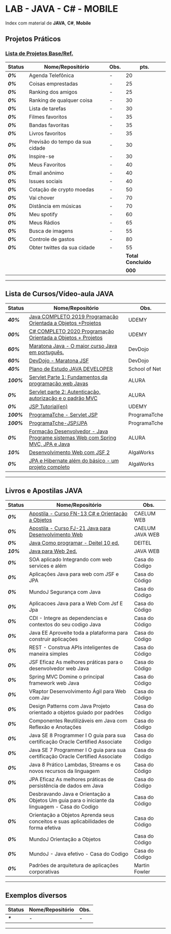 # LAB - JAVA - C# - MOBILE

Index com material de **JAVA**, **C#**,  **Mobile**

## Projetos Práticos
### [Lista de Projetos Base/Ref.](https://github.com/josemalcher/ListaDeDesafiosProgramacao)
| **Status**  | **Nome/Repositório**  | **Obs.**  |  **pts.**  |
|---|---|---|---|
| **_0%_** | Agenda Telefônica |  -   | 20 |
| **_0%_** | Coisas emprestadas  |  -  | 25 |
| **_0%_** | Ranking dos amigos  |  -  | 25 |
| **_0%_** | Ranking de qualquer coisa  |  -  | 30 |
| **_0%_** | Lista de tarefas  |  -  | 30 |
| **_0%_** | Filmes favoritos  |  -  | 35 |
| **_0%_** | Bandas favoritas  |  -  | 35 |
| **_0%_** | Livros favoritos  |  -  | 35 |
| **_0%_** | Previsão do tempo da sua cidade  |  -  | 30 |
| **_0%_** | Inspire-se  |  -  | 30 |
| **_0%_** | Meus Favoritos  |  -  | 40 |
| **_0%_** | Email anônimo  |  -  | 40 |
| **_0%_** | Issues sociais  |  -  | 40 |
| **_0%_** | Cotação de crypto moedas  |  -  | 50 |
| **_0%_** | Vai chover  |  -  | 70 |
| **_0%_** | Distância em músicas   |  -  | 70 |
| **_0%_** | Meu spotify  |  -  | 60 |
| **_0%_** | Meus Rádios  |  -  | 65 |
| **_0%_** | Busca de imagens  |  -  | 55 |
| **_0%_** | Controle de gastos  |  -  | 80 |
| **_0%_** | Obter twittes da sua cidade  |  -  | 55 |
|   |   |   |**Total Concluído**|
|   |   |   |**000**|

------------

## Lista de Cursos/Vídeo-aula JAVA

| **Status**  | **Nome/Repositório**  | **Obs.**  |
|---|---|---|
| **_40%_** | [Java COMPLETO 2019 Programação Orientada a Objetos +Projetos](https://github.com/josemalcher/udemy-Java_COMPLETO_2018_Programacao_Orientada_a_Objetos_Projetos)  |  UDEMY |
| **_00%_** | [C# COMPLETO 2020 Programação Orientada a Objetos + Projetos](https://github.com/josemalcher/Csharp-COMPLETO-2020-Programacao-Orientada-a-Objetos_Projetos)  |  UDEMY |
| **_60%_** | [Maratona Java - O maior curso Java em português.](https://github.com/josemalcher/devdojo_maratona-java)  |  DevDojo |
| **_60%_** | [DevDojo - Maratona JSF](https://github.com/josemalcher/devdojo-maratona-jsf)  |   DevDojo |
| **_40%_** | [Plano de Estudo JAVA DEVELOPER](https://github.com/josemalcher/SchoolOfNet-plano-de-estudo-JAVA-DEVELOPER)  |  School of Net |
| **_100%_**| [Servlet Parte 1: Fundamentos da programação web Javas](https://github.com/josemalcher/alura-Curso-Servlet-Parte-1-Fundamentos-da-programacao-web-Java)  |   ALURA |
| **_0%_**  | [Servlet parte 2: Autenticação, autorização e o padrão MVC](https://github.com/josemalcher/alura-Curso-Servlet-parte-2-Autenticacao-autorizacao-e-o-padrao-MVC)  |   ALURA |
| **_0%_**  | [JSP Tutorial(en)](https://github.com/josemalcher/Udemy-jsp-tutorial)  |   UDEMY |
| **_100%_**| [ProgramaTche - Servlet JSP](https://github.com/josemalcher/programaTche-Servlet-JSP)  |   ProgramaTche |
| **_100%_**| [ProgramaTche-JSP/JPA](https://github.com/josemalcher/programaTche-CrudJPA)  |   ProgramaTche |
| **_0%_**  | [Formação Desenvolvedor - Java Programe sistemas Web com Spring MVC, JPA e Java](https://github.com/josemalcher/alura-formacao-Desenvolvedor-Java)  |  ALURA |
| **_10%_** | [Desenvolvimento Web com JSF 2](https://github.com/josemalcher/ALGAWORKS-Curso-Desenvolvimento-Web-com-JSF-2)  |   AlgaWorks |
| **_0%_**  | [JPA e Hibernate além do básico - um projeto completo](https://github.com/josemalcher/ALGAWORKS-Curso-JPA-e-Hibernate-alem-do-basico)  |  AlgaWorks |

------------

## Livros e Apostilas JAVA

| **Status**  | **Nome/Repositório**  | **Obs.**  |
|---|---|---|
| **_0%_**  | [Apostila - Curso FN-13 C# e Orientação a Objetos](https://github.com/josemalcher/apostila-caelum-csharp-e-orientacao-a-objetos)  |  CAELUM WEB |
| **_0%_**  | [Apostila - Curso FJ-21 Java para Desenvolvimento Web](https://github.com/josemalcher/apostila-caelum-Java-para-Desenvolvimento-Web)  |  CAELUM JAVA WEB |
| **_0%_**  | [Java Como programar - Deitel 10 ed.](https://github.com/josemalcher/Livro-JAVAComoProgramar-Deitel-10ed)  |  DEITEL |
| **_10%_** | [Java para Web 2ed.](https://github.com/josemalcher/Livro-JavaPraWeb-2)  |  JAVA WEB |
| **_0%_**  | SOA aplicado Integrando com web services e além  |  Casa do Código |
| **_0%_**  | Aplicações Java para web com JSF e JPA  |  Casa do Código |
| **_0%_**  | MundoJ Segurança com Java  |  Casa do Código |
| **_0%_**  | Aplicacoes Java para a Web Com Jsf E Jpa  |  Casa do Código |
| **_0%_**  | CDI - Integre as dependencias e contextos do seu codigo Java  |  Casa do Código |
| **_0%_**  | Java EE Aproveite toda a plataforma para construir aplicações  |  Casa do Código |
| **_0%_**  | REST - Construa APIs inteligentes de maneira simples  |  Casa do Código |
| **_0%_**  | JSF Eficaz As melhores práticas para o desenvolvedor web Java  |  Casa do Código |
| **_0%_**  | Spring MVC Domine o principal framework web Java  |  Casa do Código |
| **_0%_**  | VRaptor Desenvolvimento Ágil para Web com Jav  |  Casa do Código |
| **_0%_**  | Design Patterns com Java Projeto orientado a objetos guiado por padrões  |  Casa do Código |
| **_0%_**  | Componentes Reutilizáveis em Java com Reflexão e Anotações  |  Casa do Código |
| **_0%_**  | Java SE 8 Programmer I O guia para sua certificação Oracle Certified Associate  |  Casa do Código |
| **_0%_**  | Java SE 7 Programmer I O guia para sua certificação Oracle Certified Associate  |  Casa do Código |
| **_0%_**  | Java 8 Prático Lambdas, Streams e os novos recursos da linguagem  |  Casa do Código |
| **_0%_**  | JPA Eficaz As melhores práticas de persistência de dados em Java  |  Casa do Código |
| **_0%_**  | Desbravando Java e Orientação a Objetos Um guia para o iniciante da linguagem - Casa do Codigo  |  Casa do Código |
| **_0%_**  | Orientação a Objetos Aprenda seus conceitos e suas aplicabilidades de forma efetiva  |  Casa do Código |
| **_0%_**  | MundoJ Orientação a Objetos  |  Casa do Código |
| **_0%_**  | MundoJ - Java efetivo - Casa do Codigo  |  Casa do Código |
| **_0%_**  | Padrões de arquitetura de aplicações corporativas  |  Martin Fowler |

------------

## Exemplos diversos

| **Status**  | **Nome/Repositório**  | **Obs.**  |
|---|---|---|
| **_*_** | -  | -  |

------------
